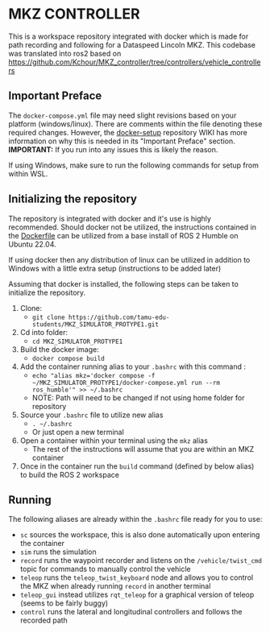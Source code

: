 # MKZ CONTROLLER 
This is a workspace repository integrated with docker which is made for path recording and following for a Dataspeed Lincoln MKZ. This codebase was translated into ros2 based on https://github.com/Kchour/MKZ_controller/tree/controllers/vehicle_controllers

## Important Preface
The `docker-compose.yml` file may need slight revisions based on your platform (windows/linux). There are comments within the file denoting these required changes. However, the [docker-setup](https://github.com/tamu-edu-students/docker-setup) repository WIKI has more information on why this is needed in its "Important Preface" section. **IMPORTANT:** If you run into any issues this is likely the reason.

If using Windows, make sure to run the following commands for setup from within WSL.

## Initializing the repository
The repository is integrated with docker and it's use is highly recommended. Should docker not be utilized, the instructions contained in the [Dockerfile](/Dockerfile) can be utilized from a base install of ROS 2 Humble on Ubuntu 22.04.

If using docker then any distribution of linux can be utilized in addition to Windows with a little extra setup (instructions to be added later)

Assuming that docker is installed, the following steps can be taken to initialize the repository.
1. Clone:
   * `git clone https://github.com/tamu-edu-students/MKZ_SIMULATOR_PROTYPE1.git`
2. Cd into folder:
   * `cd MKZ_SIMULATOR_PROTYPE1`
3. Build the docker image: 
   * `docker compose build`
4. Add the container running alias to your `.bashrc` with this command :
   * `echo "alias mkz='docker compose -f ~/MKZ_SIMULATOR_PROTYPE1/docker-compose.yml run --rm ros_humble'" >> ~/.bashrc`
   * NOTE: Path will need to be changed if not using home folder for repository
5. Source your `.bashrc` file to utilize new alias
   * `. ~/.bashrc`
   * Or just open a new terminal
6. Open a container within your terminal using the `mkz` alias
   * The rest of the instructions will assume that you are within an MKZ container
7. Once in the container run the `build` command (defined by below alias) to build the ROS 2 workspace

## Running

The following aliases are already within the `.bashrc` file ready for you to use:
* `sc` sources the workspace, this is also done automatically upon entering the container
* `sim` runs the simulation
* `record` runs the waypoint recorder and listens on the `/vehicle/twist_cmd` topic for commands to manually control the vehicle
* `teleop` runs the `teleop_twist_keyboard` node and allows you to control the MKZ when already running `record` in another terminal
* `teleop_gui` instead utilizes `rqt_teleop` for a graphical version of teleop (seems to be fairly buggy)
* `control` runs the lateral and longitudinal controllers and follows the recorded path
